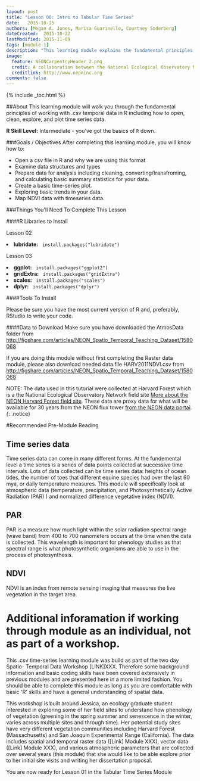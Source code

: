 ```yaml
---
layout: post
title: "Lesson 00: Intro to Tabular Time Series"
date:   2015-10-25
authors: [Megan A. Jones, Marisa Guarinello, Courtney Soderberg]
dateCreated:  2015-10-22
lastModified: 2015-11-09
tags: [module-1]
description: "This learning module explains the fundamental principles, functions, and metadata that you need to work with tabular (.csv) temporal data in R."
image:
  feature: NEONCarpentryHeader_2.png
  credit: A collaboration between the National Ecological Observatory Network (NEON) and Data Carpentry
  creditlink: http://www.neoninc.org
comments: false
---
```


{% include _toc.html %}

##About
This learning module will walk you through the fundamental principles of working 
with .csv temporal data in R including how to open, clean, explore, and plot 
time series data. 

<div id="objectives" markdown="1">

**R Skill Level:** Intermediate - you've got the basics of `R` down.

###Goals / Objectives
After completing this learning module, you will know how to:

  * Open a csv file in R and why we are using this format
  * Examine data structures and types
  * Prepare data for analysis including cleaning, converting/transfroming, and
calculating basic summary statistics for your data.
  * Create a basic time-series plot. 
  * Exploring basic trends in your data.
  * Map NDVI data with timeseries data.

###Things You'll Need To Complete This Lesson

####R Libraries to Install

Lesson 02
<li><strong>lubridate:</strong> <code> install.packages("lubridate")</code></li>

Lesson 03
<li><strong>ggplot:</strong> <code> install.packages("ggplot2")</code></li>
<li><strong>gridExtra:</strong> <code> install.packages("gridExtra")</code></li>
<li><strong>scales:</strong> <code> install.packages("scales")</code></li>
<li><strong>dplyr:</strong> <code> install.packages("dplyr")</code></li>


####Tools To Install

Please be sure you have the most current version of R and, preferably,
RStudio to write your code.

####Data to Download
Make sure you have downloaded the AtmosData folder from
http://figshare.com/articles/NEON_Spatio_Temporal_Teaching_Dataset/1580068

If you are doing this module without first completing the Raster data module, 
please also download  needed data file HARV2011NDVI.csv from 
http://figshare.com/articles/NEON_Spatio_Temporal_Teaching_Dataset/1580068

</div>

NOTE: The data used in this tutorial were collected at Harvard Forest which is
a the National Ecological Observatory Network field site <a href="http://www.neoninc.org/science-design/field-sites/harvard-forest" target="_blank">
More about the NEON Harvard Forest field site</a>. These data are proxy data for what will be
available for 30 years from the NEON flux tower [from the NEON data portal](http://data.neoninc.org/ "NEON data").
{: .notice}

#Recommended Pre-Module Reading

## Time series data
Time series data can come in many different forms.  At the fundemental level a 
time series is a series of data points collected at successive time intervals. 
Lots of data collected can be time series data: heights of ocean tides, the 
number of toes that different equine species had over the last 60 mya, or daily 
temperature measures.  This module will specifically look at atmospheric data 
(temperature, precipitation, and Photosynthetically Active Radiation (PAR) ) and
normalized difference vegetative index (NDVI). 
 
## PAR
PAR is a measure how much light within the solar radiation spectral range 
(wave band) from 400 to 700 nanometers occurs at the time when the data is 
collected.  This wavelength is important for phenology studies as that spectral
range is what photosynthetic organisms are able to use in the process of 
photosynthesis.

## NDVI
NDVI is an index from remote sensing imaging that measures the live vegetation 
in the target area. 


# Additional inforamation if working through module as an individual, not as part of a workshop. 
This .csv time-series learning module was build as part of the two day Spatio-
Temporal Data Workshop [LINK]XXX. Therefore some background information and 
basic coding skills have been covered extensively in previous modules and are
presented here in a more limited fashion. You should be able to complete this 
module as long as you are comfortable with basic 'R' skills and have a general
understanding of spatial data.   

This workshop is built around Jessica, an ecology graduate student interested in
exploring some of her field sites to understand how phenology of vegetation 
(greening in the spring summer and senescence in the winter, varies across 
multiple sites and through time). Her potential study sites have very different 
vegetation communities including Harvard Forest (Massachusetts) and San Joaquin 
Experimental Range (California). The data includes spatial and temporal raster 
data ([Link] Module XXX), vector data ([Link] Module XXX), and various 
atmospheric parameters that are collected over several years (this module) that 
she would like to be able explore prior to her initial site visits and writing 
her dissertation proposal. 

 

You are now ready for Lesson 01 in the Tabular Time Series Module

